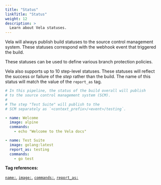 ```yaml
---
title: "Status"
linkTitle: "Status"
weight: 12
description: >
  Learn about Vela statuses.
---
```


Vela will always publish build statuses to the source control management system. These statuses correspond with the webhook event that triggered the build.

These statuses can be used to define various branch protection policies.

Vela also supports up to 10 step-level statuses. These statuses will reflect the success or failure of the _step_ rather than the build. The name of this status will match the value of the `report_as` tag.

<!-- section break -->

```yaml
# In this pipeline, the status of the build overall will publish 
# to the source control management system (SCM).
#
# The step "Test Suite" will publish to the
# SCM separately as `<context_prefix>/<event>/testing`.

- name: Welcome
  image: alpine
  commands:
    - echo "Welcome to the Vela docs"

- name: Test Suite
  image: golang:latest
  report_as: testing
  commands:
    - go test
```

<!-- section break -->

**Tag references:**

[`name:`](/docs/reference/yaml/steps/#the-name-tag), [`image:`](/docs/reference/yaml/steps/#the-image-tag), [`commands:`](/docs/reference/yaml/steps/#the-commands-tag), [`report_as:`](/docs/reference/yaml/steps/#the-report_as-tag)